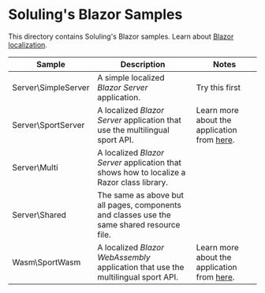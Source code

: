 # Soluling's Blazor Samples

This directory contains Soluling's Blazor samples. Learn about [Blazor localization](https://www.soluling.com/Help/Blazor/Index.htm).

| Sample              | Description                                                  | Notes                                                        |
| ------------------- | ------------------------------------------------------------ | ------------------------------------------------------------ |
| Server\SimpleServer | A simple localized *Blazor Server* application.              | Try this first                                               |
| Server\SportServer  | A localized *Blazor Server* application that use the multilingual sport API. | Learn more about the application from [here](https://www.soluling.com/Help/WebSample/Index.htm). |
| Server\Multi        | A localized *Blazor Server* application that shows how to localize a Razor class library. |                                                              |
| Server\Shared       | The same as above but all pages, components and classes use the same shared resource file. |                                                              |
| Wasm\SportWasm      | A localized *Blazor WebAssembly* application that use the multilingual sport API. | Learn more about the application from [here](https://www.soluling.com/Help/WebSample/Index.htm). |

